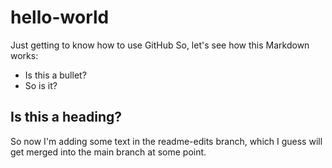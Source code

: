 # hello-world
Just getting to know how to use GitHub
So, let's see how this Markdown works:
* Is this a bullet?
* So is it?
## Is this a heading?
So now I'm adding some text in the readme-edits branch, which I guess will get merged into the main branch at some point.
